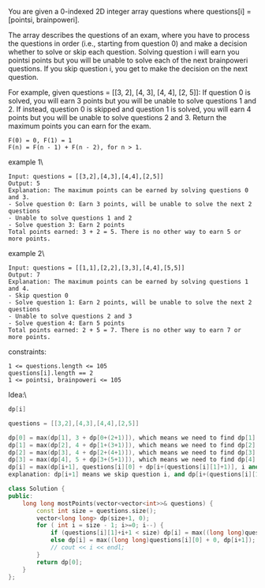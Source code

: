 You are given a 0-indexed 2D integer array questions where questions[i] = [pointsi, brainpoweri].

The array describes the questions of an exam, where you have to process the questions in order (i.e., starting from question 0) and make a decision whether to solve or skip each question. Solving question i will earn you pointsi points but you will be unable to solve each of the next brainpoweri questions. If you skip question i, you get to make the decision on the next question.

For example, given questions = [[3, 2], [4, 3], [4, 4], [2, 5]]:
If question 0 is solved, you will earn 3 points but you will be unable to solve questions 1 and 2.
If instead, question 0 is skipped and question 1 is solved, you will earn 4 points but you will be unable to solve questions 2 and 3.
Return the maximum points you can earn for the exam.

```
F(0) = 0, F(1) = 1
F(n) = F(n - 1) + F(n - 2), for n > 1.
```

example 1\

```
Input: questions = [[3,2],[4,3],[4,4],[2,5]]
Output: 5
Explanation: The maximum points can be earned by solving questions 0 and 3.
- Solve question 0: Earn 3 points, will be unable to solve the next 2 questions
- Unable to solve questions 1 and 2
- Solve question 3: Earn 2 points
Total points earned: 3 + 2 = 5. There is no other way to earn 5 or more points.
```

example 2\
```
Input: questions = [[1,1],[2,2],[3,3],[4,4],[5,5]]
Output: 7
Explanation: The maximum points can be earned by solving questions 1 and 4.
- Skip question 0
- Solve question 1: Earn 2 points, will be unable to solve the next 2 questions
- Unable to solve questions 2 and 3
- Solve question 4: Earn 5 points
Total points earned: 2 + 5 = 7. There is no other way to earn 7 or more points.
```


constraints:
```
1 <= questions.length <= 105
questions[i].length == 2
1 <= pointsi, brainpoweri <= 105
```

Idea:\
```cpp
dp[i]

questions = [[3,2],[4,3],[4,4],[2,5]]

dp[0] = max(dp[1], 3 + dp[0+(2+1)]), which means we need to find dp[1] and dp[3].
dp[1] = max(dp[2], 4 + dp[1+(3+1)]), which means we need to find dp[2] and dp[5], but dp[5] is out of range, dp[>vector.size] = 0.
dp[2] = max(dp[3], 4 + dp[2+(4+1)]), which means we need to find dp[3] and dp[7], but dp[7] is out of range, dp[>vector.size] = 0.
dp[3] = max(dp[4], 5 + dp[3+(5+1)]), which means we need to find dp[4] and dp[9], but dp[4] and dp[9] are out of range, dp[>vector.size] = 0.
dp[i] = max(dp[i+1], questions[i][0] + dp[i+(questions[i][1]+1)], i and i+(questions[i][1]+1) are < vector.size.
explanation: dp[i+1] means we skip question i, and dp[i+(questions[i][1]+1)] means we solve question i, and we need to find the next question we can solve.
```


```cpp
class Solution {
public:
    long long mostPoints(vector<vector<int>>& questions) {
        const int size = questions.size();
        vector<long long> dp(size+1, 0);
        for ( int i = size - 1; i>=0; i--) {
            if (questions[i][1]+i+1 < size) dp[i] = max((long long)questions[i][0] + dp[questions[i][1]+i+1], dp[i+1]);
            else dp[i] = max((long long)questions[i][0] + 0, dp[i+1]);
            // cout << i << endl;
        }
        return dp[0];
    }
};
```











